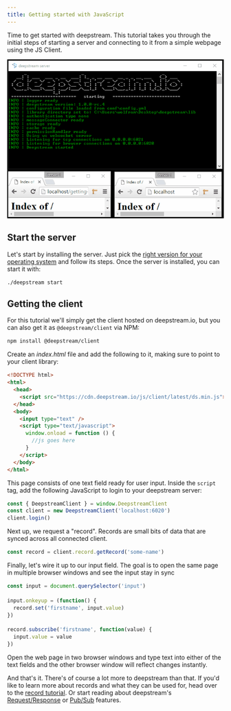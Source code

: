 ```yaml
---
title: Getting started with JavaScript
---
```


Time to get started with deepstream. This tutorial takes you through the initial steps of starting a server and connecting to it from a simple webpage using the JS Client.

![Getting Started Endresult](/img/tutorials/10-getting-started/getting-started.gif)

## Start the server

Let's start by installing the server. Just pick the [right version for your operating system](../install/linux) and follow its steps. Once the server is installed, you can start it with:

```bash
./deepstream start
```

## Getting the client

For this tutorial we'll simply get the client hosted on deepstream.io, but you can also get it as `@deepstream/client` via NPM:


```bash
npm install @deepstream/client
```

Create an _index.html_ file and add the following to it, making sure to point to your client library:

```html
<!DOCTYPE html>
<html>
  <head>
    <script src="https://cdn.deepstream.io/js/client/latest/ds.min.js"></script>
  </head>
  <body>
    <input type="text" />
    <script type="text/javascript">
      window.onload = function () {
        //js goes here
      }
    </script>
  </body>
</html>
```

This page consists of one text field ready for user input. Inside the `script` tag, add the following JavaScript to login to your deepstream server:

```javascript
const { DeepstreamClient } = window.DeepstreamClient
const client = new DeepstreamClient('localhost:6020')
client.login()
```

Next up, we request a "record". Records are small bits of data that are synced
across all connected client.

```javascript
const record = client.record.getRecord('some-name')
```

Finally, let's wire it up to our input field. The goal is to open the same page in multiple browser windows and see the input stay in sync

```javascript
const input = document.querySelector('input')

input.onkeyup = (function() {
  record.set('firstname', input.value)
})

record.subscribe('firstname', function(value) {
  input.value = value
})
```

Open the web page in two browser windows and type text into either of the text fields and the other browser window will reflect changes instantly.

And that's it. There's of course a lot more to deepstream than that. If you'd like to learn more about records and what they can be used for, head over to the [record tutorial](../core/datasync/records). Or start reading about deepstream's [Request/Response](../core/request-response/rpc) or [Pub/Sub](../core/pubsub/events) features.
